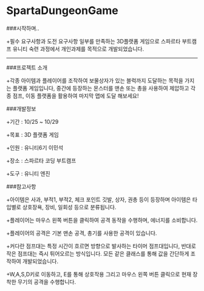 # SpartaDungeonGame
###시작하며..


+필수 요구사항과 도전 요구사항 일부를 만족하는 3D플랫폼 게임으로 스파르타 부트캠프 유니티 숙련 과정에서 개인과제를 목적으로 개발되었습니다.
***


###프로젝트 소개


+각종 아이템과 플레이어를 조작하여 보물상자가 있는 블럭까지 도달하는 목적을 가지는 플랫폼 게임입니다, 중간에 등장하는 몬스터를 맨손 또는 총을 사용하여 제압하고 각종 점프, 이동 플랫폼을 활용하여
마지막 맵에 도달 해보세요!


###개발정보


+기간 : 10/25 ~ 10/29


+목표 : 3D 플랫폼 게임


+인원 : 유니티6기 이민석


+장소 : 스파르타 코딩 부트캠프


+도구 : 유니티 엔진


###참고사항


+아이템은 사과, 부적1, 부적2, 체크 포인트 깃발, 상자, 권총 등이 등장하며 아이템은 타입별로 상호장욕, 장비, 일회성 등으로 분류됩니다.


+플레이어는 마우스 왼쪽 버튼을 클릭하여 공격 동작을 수행하며, 에너지를 소비합니다.


+플레이어의 공격은 기본 맨손 공격, 총기를 사용한 공격이 있습니다.


+커다란 점프대는 특정 시간이 흐르면 방향으로 발사하는 타이머 점프대입니다, 반대로 작은 점프대는 즉시 튀어오르는 방식입니다. 모든 같은 클래스를 통해 값을 간단하게 조작하여 개발되었습니다.


+W,A,S,D키로 이동하고, E를 통해 상호작용 그리고 마우스 왼쪽 버튼 클릭으로 현재 장착한 무기의 공격을 수행합니다.



